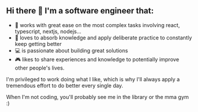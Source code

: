## Hi there 👋 I'm a software engineer that:

- 🦾 works with great ease on the most complex tasks involving react, typescript, nextjs, nodejs...
- 📖 loves to absorb knowledge and apply deliberate practice to constantly keep getting better
- 💻 is passionate about building great solutions 
- 🎮 likes to share experiences and knowledge to potentially improve other people's lives.


I'm privileged to work doing what I like, which is why I'll always apply a tremendous effort to do better every single day. 

When I'm not coding, you'll probably see me in the library or the mma gym :)
